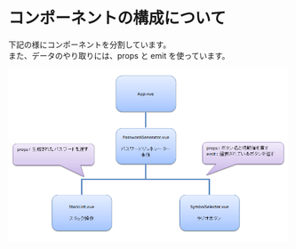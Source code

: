 # コンポーネントの構成について
下記の様にコンポーネントを分割しています。  
また、データのやり取りには、props と emit を使っています。

![コンポーネント図](./4.5.component.png)
